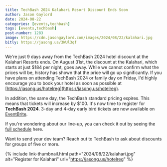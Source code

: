 ```yaml
---
title: TechBash 2024 Kalahari Resort Discount Ends Soon
author: Jason Gaylord
date: 2024-08-22
categories: [events,techbash]
tags: [events,techbash]
post-number: 1283
image: https://cdn.jasongaylord.com/images/2024/08/22/kalahari.jpg
bitly: https://jasong.us/3WUl3qf
---
```


We're just 9 days away from the TechBash 2024 hotel discount at the Kalahari Resorts ends. On August 31st, the discount at the Kalahari, which starts at just $184 per night, goes away. While we cannot confirm what the prices will be, history has shown that the price will go up significantly. If you have plans on attending TechBash 2024 or family day on Friday, I'd highly encourage you to book your hotel as soon as possible at [https://jasong.us/hotelreg](https://jasong.us/hotelreg).

In addition, the same day, the TechBash standard pricing expires. This means that tickets will increase by $100. It's now time to register for **TechBash 2024**. 3-day and 4-day early bird tickets are now available on [EventBrite](https://jasong.us/3QoMndL).

If you're wondering about our line-up, you can check it out by seeing the [full schedule](https://jasong.us/tbschedule) here. 

Want to send your dev team? Reach out to TechBash to ask about discounts for groups of five or more.

{% include link-thumbnail.html path="2024/08/22/kalahari.jpg" alt="Register for Kalahari" url="https://jasong.us/hotelreg" %}